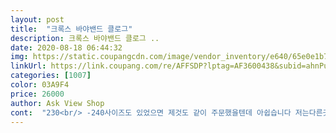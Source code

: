 ```yaml
---
layout: post 
title:  "크록스 바야밴드 클로그" 
description: 크록스 바야밴드 클로그 ..
date: 2020-08-18 06:44:32 
img: https://static.coupangcdn.com/image/vendor_inventory/e640/65e0e1b71de7266ddceb4e902f08caae53b1b81b29ed5a9401fd234e0463.jpg 
linkUrl: https://link.coupang.com/re/AFFSDP?lptag=AF3600438&subid=ahnPublicAsk&pageKey=1867694654&itemId=3174509442&vendorItemId=71162014975&traceid=V0-113-ee5f5ae8e59688d0 
categories: [1007] 
color: 03A9F4 
price: 26000 
author: Ask View Shop 
cont:  "230<br/> -240사이즈도 있었으면 제것도 같이 주문했을텐데 아쉽습니다 저는다른곳에서 주문했는데 더오래걸리네요<br/>게 편하게맞아요  크는애라 좀크게주문한것도 있습니다<br/>다른판매자상품평보면 아이보리색신발 받으신분도있는데<br/>다칠뻔했다고해서 가격도 크록스가 더저렴하고 예뻐서주문<br/>배송은 온다는날보다 4일정도 미리 도착했습니다<br/>아들발사이즈에 주문했어요 250신는데 260시키니까 넉넉하<br/>오늘 NC백화점가서 똑같은거 54000원에 팔더라구요<br/>오히려 슈즈마켓에서 아디다스 슬리퍼 이런거 보단 훨씬좋아요 슈즈마켓슬리퍼 비오는날에 대리석밟으면 미끄러진다고<br/>잘샀다생각듭니다^^<br/>전흰색이 와서 넘좋았어요<br/>" 
---
```

